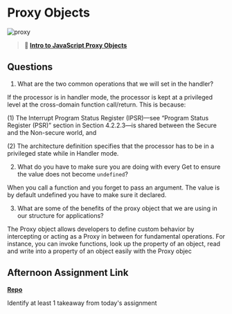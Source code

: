 # Proxy Objects

![proxy](https://bcw.blob.core.windows.net/public/img/journals/5120113092091727)

> **📖 [Intro to JavaScript Proxy Objects](https://codeworksacademy.com/fs-student-guide/resources/wk3/03-Proxies)**

## Questions

1. What are the two common operations that we will set in the handler?

If the processor is in handler mode, the processor is kept at a privileged level at the cross-domain function call/return. This is because:

(1)
The Interrupt Program Status Register (IPSR)—see “Program Status Register (PSR)” section in Section 4.2.2.3—is shared between the Secure and the Non-secure world, and

(2)
The architecture definition specifies that the processor has to be in a privileged state while in Handler mode.

2. What do you have to make sure you are doing with every Get to ensure the value does not become `undefined`?

When you call a function and you forget to pass an argument. The value is by default undefined you have to make sure it declared.

3. What are some of the benefits of the proxy object that we are using in our structure for applications?

The Proxy object allows developers to define custom behavior by intercepting or acting as a Proxy in between for fundamental operations. For instance, you can invoke functions, look up the property of an object, read and write into a property of an object easily with the Proxy objec

## Afternoon Assignment Link

**[Repo](https://github.com/Avillegas419/late-winter22-gregslist-mvc)**

Identify at least 1 takeaway from today's assignment
